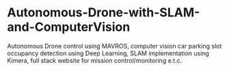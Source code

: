 # Autonomous-Drone-with-SLAM-and-ComputerVision

Autonomous Drone control using MAVROS, computer vision car parking slot occupancy detection using Deep Learning, SLAM implementation using Kimera, full stack website for mission control/monitoring e.t.c.
